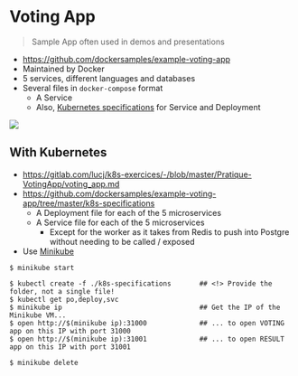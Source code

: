 # Voting App

> Sample App often used in demos and presentations

- https://github.com/dockersamples/example-voting-app
- Maintained by Docker
- 5 services, different languages and databases
- Several files in `docker-compose` format
  - A Service
  - Also, [Kubernetes specifications](https://github.com/dockersamples/example-voting-app/tree/master/k8s-specifications) for Service and Deployment

![](https://github.com/dockersamples/example-voting-app/raw/master/architecture.png)



## With Kubernetes

- https://gitlab.com/lucj/k8s-exercices/-/blob/master/Pratique-VotingApp/voting_app.md
- https://github.com/dockersamples/example-voting-app/tree/master/k8s-specifications
   - A Deployment file for each of the 5 microservices
   - A Service file for each of the 5 microservices
     - Except for the worker as it takes from Redis to push into Postgre without needing to be called / exposed
- Use [Minikube](../kubernetes/minikube.md)

```shell
$ minikube start

$ kubectl create -f ./k8s-specifications       ## <!> Provide the folder, not a single file!
$ kubectl get po,deploy,svc
$ minikube ip                                  ## Get the IP of the Minikube VM...
$ open http://$(minikube ip):31000             ## ... to open VOTING app on this IP with port 31000
$ open http://$(minikube ip):31001             ## ... to open RESULT app on this IP with port 31001

$ minikube delete
```
